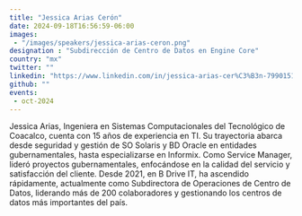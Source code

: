 ```yaml
---
title: "Jessica Arias Cerón"
date: 2024-09-18T16:56:59-06:00
images: 
 - "/images/speakers/jessica-arias-ceron.png"
designation : "Subdirección de Centro de Datos en Engine Core"
country: "mx"
twitter: ""
linkedin: "https://www.linkedin.com/in/jessica-arias-cer%C3%B3n-799015176/"
github: ""
events: 
 - oct-2024
---
```


Jessica Arias, Ingeniera en Sistemas Computacionales del Tecnológico de Coacalco, cuenta con 15 años de experiencia en TI. Su trayectoria abarca desde seguridad y gestión de SO Solaris y BD Oracle en entidades gubernamentales, hasta especializarse en Informix. Como Service Manager, lideró proyectos gubernamentales, enfocándose en la calidad del servicio y satisfacción del cliente. Desde 2021, en B Drive IT, ha ascendido rápidamente, actualmente como Subdirectora de Operaciones de Centro de Datos, liderando más de 200 colaboradores y gestionando los centros de datos más importantes del país.
